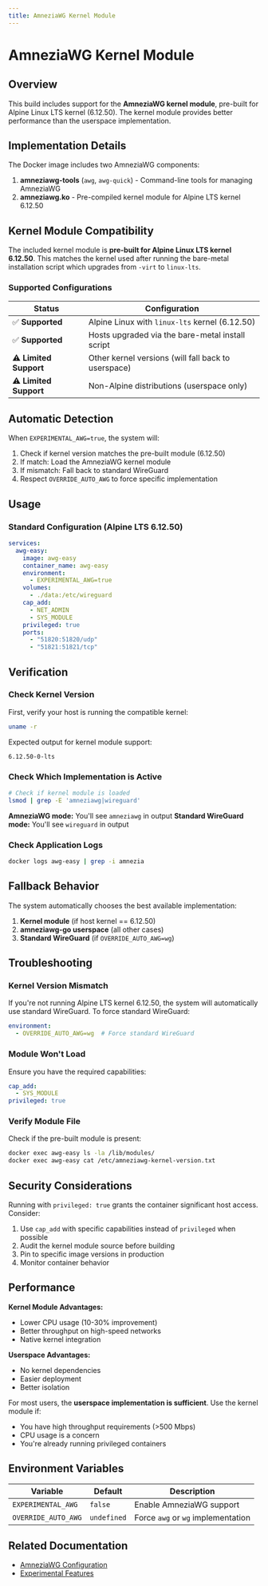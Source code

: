 ```yaml
---
title: AmneziaWG Kernel Module
---
```


# AmneziaWG Kernel Module

## Overview

This build includes support for the **AmneziaWG kernel module**, pre-built for Alpine Linux LTS kernel (6.12.50). The kernel module provides better performance than the userspace implementation.

## Implementation Details

The Docker image includes two AmneziaWG components:

1. **amneziawg-tools** (`awg`, `awg-quick`) - Command-line tools for managing AmneziaWG
2. **amneziawg.ko** - Pre-compiled kernel module for Alpine LTS kernel 6.12.50

## Kernel Module Compatibility

The included kernel module is **pre-built for Alpine Linux LTS kernel 6.12.50**. This matches the kernel used after running the bare-metal installation script which upgrades from `-virt` to `linux-lts`.

### Supported Configurations

| Status                 | Configuration                                       |
| ---------------------- | --------------------------------------------------- |
| ✅ **Supported**       | Alpine Linux with `linux-lts` kernel (6.12.50)      |
| ✅ **Supported**       | Hosts upgraded via the bare-metal install script    |
| ⚠️ **Limited Support** | Other kernel versions (will fall back to userspace) |
| ⚠️ **Limited Support** | Non-Alpine distributions (userspace only)           |

## Automatic Detection

When `EXPERIMENTAL_AWG=true`, the system will:

1. Check if kernel version matches the pre-built module (6.12.50)
2. If match: Load the AmneziaWG kernel module
3. If mismatch: Fall back to standard WireGuard
4. Respect `OVERRIDE_AUTO_AWG` to force specific implementation

## Usage

### Standard Configuration (Alpine LTS 6.12.50)

```yaml
services:
  awg-easy:
    image: awg-easy
    container_name: awg-easy
    environment:
      - EXPERIMENTAL_AWG=true
    volumes:
      - ./data:/etc/wireguard
    cap_add:
      - NET_ADMIN
      - SYS_MODULE
    privileged: true
    ports:
      - "51820:51820/udp"
      - "51821:51821/tcp"
```

## Verification

### Check Kernel Version

First, verify your host is running the compatible kernel:

```bash
uname -r
```

Expected output for kernel module support:

```
6.12.50-0-lts
```

### Check Which Implementation is Active

```bash
# Check if kernel module is loaded
lsmod | grep -E 'amneziawg|wireguard'
```

**AmneziaWG mode:** You'll see `amneziawg` in output
**Standard WireGuard mode:** You'll see `wireguard` in output

### Check Application Logs

```bash
docker logs awg-easy | grep -i amnezia
```

## Fallback Behavior

The system automatically chooses the best available implementation:

1. **Kernel module** (if host kernel == 6.12.50)
2. **amneziawg-go userspace** (all other cases)
3. **Standard WireGuard** (if `OVERRIDE_AUTO_AWG=wg`)

## Troubleshooting

### Kernel Version Mismatch

If you're not running Alpine LTS kernel 6.12.50, the system will automatically use standard WireGuard. To force standard WireGuard:

```yaml
environment:
  - OVERRIDE_AUTO_AWG=wg  # Force standard WireGuard
```

### Module Won't Load

Ensure you have the required capabilities:

```yaml
cap_add:
  - SYS_MODULE
privileged: true
```

### Verify Module File

Check if the pre-built module is present:

```bash
docker exec awg-easy ls -la /lib/modules/
docker exec awg-easy cat /etc/amneziawg-kernel-version.txt
```

## Security Considerations

Running with `privileged: true` grants the container significant host access. Consider:

1. Use `cap_add` with specific capabilities instead of `privileged` when possible
2. Audit the kernel module source before building
3. Pin to specific image versions in production
4. Monitor container behavior

## Performance

**Kernel Module Advantages:**

- Lower CPU usage (10-30% improvement)
- Better throughput on high-speed networks
- Native kernel integration

**Userspace Advantages:**

- No kernel dependencies
- Easier deployment
- Better isolation

For most users, the **userspace implementation is sufficient**. Use the kernel module if:

- You have high throughput requirements (>500 Mbps)
- CPU usage is a concern
- You're already running privileged containers

## Environment Variables

| Variable            | Default     | Description                        |
| ------------------- | ----------- | ---------------------------------- |
| `EXPERIMENTAL_AWG`  | `false`     | Enable AmneziaWG support           |
| `OVERRIDE_AUTO_AWG` | `undefined` | Force `awg` or `wg` implementation |

## Related Documentation

- [AmneziaWG Configuration](./amnezia.md)
- [Experimental Features](./experimental-config.md)
